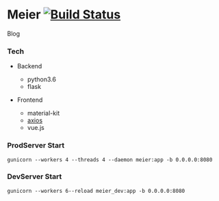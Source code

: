 # Meier [![Build Status](https://travis-ci.org/meier-project/meier.svg?branch=master)](https://travis-ci.org/meier-project/meier)

Blog

### Tech

- Backend
    - python3.6
    - flask

- Frontend
    - material-kit
    - [axios](https://github.com/axios/axios)
    - vue.js

### ProdServer Start

```
gunicorn --workers 4 --threads 4 --daemon meier:app -b 0.0.0.0:8080
```

### DevServer Start

```
gunicorn --workers 6--reload meier_dev:app -b 0.0.0.0:8080
```
